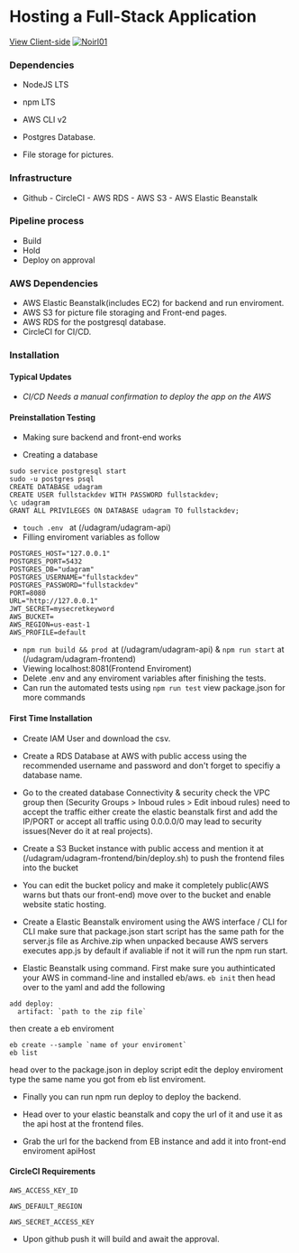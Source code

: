 # Hosting a Full-Stack Application

[View Client-side](http://udagrambuck.s3.amazonaws.com/index.html)
[![Noirl01](https://circleci.com/github/Noirl01/udacity-cicd.svg?style=svg)](http://udagrambuck.s3.amazonaws.com/index.html)

### Dependencies

- NodeJS LTS

- npm LTS

- AWS CLI v2

- Postgres Database.

- File storage for pictures.

### Infrastructure

- Github - CircleCI - AWS RDS - AWS S3 - AWS Elastic Beanstalk

### Pipeline process

- Build
- Hold
- Deploy on approval

### AWS Dependencies

- AWS Elastic Beanstalk(includes EC2) for backend and run enviroment.
- AWS S3 for picture file storaging and Front-end pages.
- AWS RDS for the postgresql database.
- CircleCI for CI/CD.

### Installation

#### Typical Updates

- _CI/CD Needs a manual confirmation to deploy the app on the AWS_

#### Preinstallation Testing

- Making sure backend and front-end works

* Creating a database

```
sudo service postgresql start
sudo -u postgres psql
CREATE DATABASE udagram
CREATE USER fullstackdev WITH PASSWORD fullstackdev;
\c udagram
GRANT ALL PRIVILEGES ON DATABASE udagram TO fullstackdev;
```

- `touch .env ` at (/udagram/udagram-api)
- Filling enviroment variables as follow

```
POSTGRES_HOST="127.0.0.1"
POSTGRES_PORT=5432
POSTGRES_DB="udagram"
POSTGRES_USERNAME="fullstackdev"
POSTGRES_PASSWORD="fullstackdev"
PORT=8080
URL="http://127.0.0.1"
JWT_SECRET=mysecretkeyword
AWS_BUCKET=
AWS_REGION=us-east-1
AWS_PROFILE=default
```

- `npm run build && prod `at (/udagram/udagram-api) & `npm run start`
  at (/udagram/udagram-frontend)
- Viewing localhost:8081(Frontend Enviroment)
- Delete .env and any enviroment variables after finishing the tests.
- Can run the automated tests using `npm run test` view package.json for more commands

#### First Time Installation

- Create IAM User and download the csv.

- Create a RDS Database at AWS with public access using the recommended username and password and don't forget to specifiy a database name.

- Go to the created database Connectivity & security check the VPC group then (Security Groups > Inboud rules > Edit inboud rules) need to accept the traffic either create the elastic beanstalk first and add the IP/PORT or accept all traffic using 0.0.0.0/0 may lead to security issues(Never do it at real projects).

- Create a S3 Bucket instance with public access and mention it at (/udagram/udagram-frontend/bin/deploy.sh) to push the frontend files into the bucket

- You can edit the bucket policy and make it completely public(AWS warns but thats our front-end) move over to the bucket and enable website static hosting.

- Create a Elastic Beanstalk enviroment using the AWS interface / CLI for CLI
  make sure that package.json start script has the same path for the server.js file as Archive.zip when unpacked because AWS servers executes app.js by default if avaliable if not it will run the npm run start.

- Elastic Beanstalk using command. First make sure you authinticated your AWS in command-line and installed eb/aws. `eb init` then head over to the yaml and add the following

```
add deploy:
  artifact: `path to the zip file`
```

then create a eb enviroment

```
eb create --sample `name of your enviroment`
eb list
```

head over to the package.json in deploy script edit the deploy enviroment type the same name you got from eb list enviroment.

- Finally you can run npm run deploy to deploy the backend.
- Head over to your elastic beanstalk and copy the url of it and use it as the api host at the frontend files.

- Grab the url for the backend from EB instance and add it into front-end enviroment apiHost

#### CircleCI Requirements

```
AWS_ACCESS_KEY_ID

AWS_DEFAULT_REGION

AWS_SECRET_ACCESS_KEY

```

- Upon github push it will build and await the approval.
